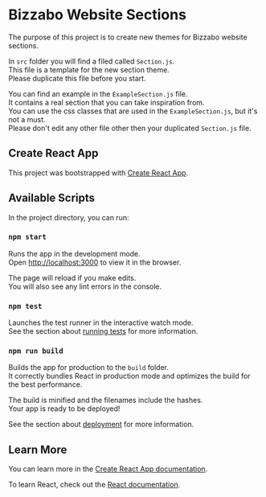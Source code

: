 # Bizzabo Website Sections

The purpose of this project is to create new themes for Bizzabo website sections.

In `src` folder you will find a filed called `Section.js`.  
This file is a template for the new section theme.  
Please duplicate this file before you start.

You can find an example in the `ExampleSection.js` file.  
It contains a real section that you can take inspiration from.  
You can use the css classes that are used in the `ExampleSection.js`, but it's not a must.  
Please don't edit any other file other then your duplicated `Section.js` file.

## Create React App

This project was bootstrapped with [Create React App](https://github.com/facebook/create-react-app).

## Available Scripts

In the project directory, you can run:

### `npm start`

Runs the app in the development mode.<br>
Open [http://localhost:3000](http://localhost:3000) to view it in the browser.

The page will reload if you make edits.<br>
You will also see any lint errors in the console.

### `npm test`

Launches the test runner in the interactive watch mode.<br>
See the section about [running tests](https://facebook.github.io/create-react-app/docs/running-tests) for more information.

### `npm run build`

Builds the app for production to the `build` folder.<br>
It correctly bundles React in production mode and optimizes the build for the best performance.

The build is minified and the filenames include the hashes.<br>
Your app is ready to be deployed!

See the section about [deployment](https://facebook.github.io/create-react-app/docs/deployment) for more information.


## Learn More

You can learn more in the [Create React App documentation](https://facebook.github.io/create-react-app/docs/getting-started).

To learn React, check out the [React documentation](https://reactjs.org/).

